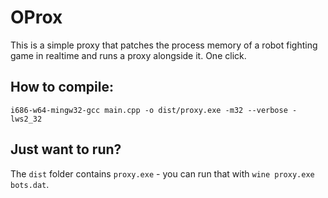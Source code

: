# OProx
This is a simple proxy that patches the process memory of a robot fighting game in realtime and runs a proxy alongside it. One click.

## How to compile:
`i686-w64-mingw32-gcc main.cpp -o dist/proxy.exe -m32 --verbose -lws2_32`

## Just want to run?
The `dist` folder contains `proxy.exe` - you can run that with `wine proxy.exe bots.dat`.
